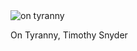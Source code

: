 <img src="https://images-na.ssl-images-amazon.com/images/I/41kBo7v4xaL._SY344_BO1,204,203,200_.jpg" id="cover" alt="on tyranny"/>
<p id="title">On Tyranny, Timothy Snyder</p>


